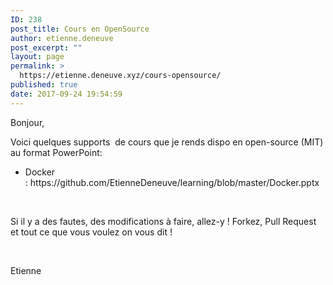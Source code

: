```yaml
---
ID: 238
post_title: Cours en OpenSource
author: etienne.deneuve
post_excerpt: ""
layout: page
permalink: >
  https://etienne.deneuve.xyz/cours-opensource/
published: true
date: 2017-09-24 19:54:59
---
```

Bonjour,

Voici quelques supports  de cours que je rends dispo en open-source (MIT) au format PowerPoint:
<ul>
 	<li>Docker : https://github.com/EtienneDeneuve/learning/blob/master/Docker.pptx</li>
</ul>
&nbsp;

Si il y a des fautes, des modifications à faire, allez-y ! Forkez, Pull Request et tout ce que vous voulez on vous dit !

&nbsp;

Etienne